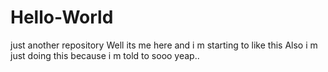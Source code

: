 # Hello-World
just another repository
Well its me here and i m starting to like this
Also i m just doing this because i m told to sooo yeap..
